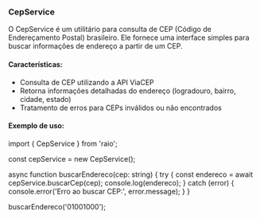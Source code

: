 ### CepService

O CepService é um utilitário para consulta de CEP (Código de Endereçamento Postal) brasileiro. Ele fornece uma interface simples para buscar informações de endereço a partir de um CEP.

#### Características:

- Consulta de CEP utilizando a API ViaCEP
- Retorna informações detalhadas do endereço (logradouro, bairro, cidade, estado)
- Tratamento de erros para CEPs inválidos ou não encontrados

#### Exemplo de uso:


import { CepService } from 'raio';

const cepService = new CepService();

async function buscarEndereco(cep: string) {
  try {
    const endereco = await cepService.buscarCep(cep);
    console.log(endereco);
  } catch (error) {
    console.error('Erro ao buscar CEP:', error.message);
  }
}

buscarEndereco('01001000');

